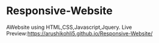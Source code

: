 # Responsive-Website
AWebsite using HTML,CSS,Javascript,Jquery.
Live Preview:https://arushikohli5.github.io/Responsive-Website/

